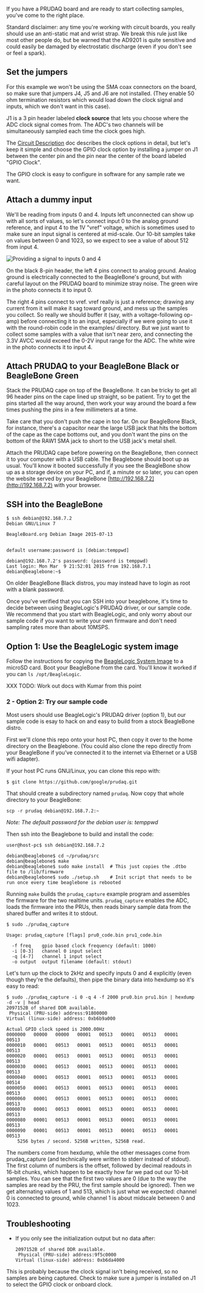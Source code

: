 If you have a PRUDAQ board and are ready to start collecting samples, you've come to the right place.

Standard disclaimer: any time you're working with circuit boards, you really should use an anti-static mat and wrist strap.  We break this rule just like most other people do, but be warned that the AD9201 is quite sensitive and could easily be damaged by electrostatic discharge (even if you don't see or feel a spark).

## Set the jumpers

For this example we won't be using the SMA coax connectors on the board, so make sure that jumpers J4, J5 and J6 are not installed.  (They enable 50 ohm termination resistors which would load down the clock signal and inputs, which we don't want in this case).

J1 is a 3 pin header labeled **clock source** that lets you choose where the ADC clock signal comes from.  The ADC's two channels will be simultaneously sampled each time the clock goes high.  

The [Circuit Description](CircuitDescription.md) doc describes the clock options in detail, but let's keep it simple and choose the GPIO clock option by installing a jumper on J1 between the center pin and the pin near the center of the board labeled "GPIO Clock".

The GPIO clock is easy to configure in software for any sample rate we want.

## Attach a dummy input

We'll be reading from inputs 0 and 4.  Inputs left unconnected can show up with all sorts of values, so let's connect input 0 to the analog ground reference, and input 4 to the 1V "vref" voltage, which is sometimes used to make sure an input signal is centered at mid-scale.  Our 10-bit samples take on values between 0 and 1023, so we expect to see a value of about 512 from input 4.

![Providing a signal to inputs 0 and 4](agnd_vref.jpg)

On the black 8-pin header, the left 4 pins connect to analog ground.  Analog ground is electrically connected to the BeagleBone's ground, but with careful layout on the PRUDAQ board to minimize stray noise.  The green wire in the photo connects it to input 0.

The right 4 pins connect to vref.  vref really is just a reference; drawing any current from it will make it sag toward ground, and mess up the samples you collect.  So really we should buffer it (say, with a voltage-following op-amp) before connecting it to an input, especially if we were going to use it with the round-robin code in the examples/ directory.  But we just want to collect some samples with a value that isn't near zero, and connecting the 3.3V AVCC would exceed the 0-2V input range for the ADC.  The white wire in the photo connects it to input 4.

## Attach PRUDAQ to your BeagleBone Black or BeagleBone Green

Stack the PRUDAQ cape on top of the BeagleBone.  It can be tricky to get all 96 header pins on the cape lined up straight, so be patient.  Try to get the pins started all the way around, then work your way around the board a few times pushing the pins in a few millimeters at a time.

Take care that you don't push the cape in too far.  On our BeagleBone Black, for instance, there's a capacitor near the large USB jack that hits the bottom of the cape as the cape bottoms out, and you don't want the pins on the bottom of the RAW1 SMA jack to short to the USB jack's metal shell.

Attach the PRUDAQ cape before powering on the BeagleBone, then connect it to your computer with a USB cable. The Beaglebone should boot up as usual.  You'll know it booted successfully if you see the BeagleBone show up as a storage device on your PC, and if, a minute or so later, you can open the website served by your BeagleBone [http://192.168.7.2](http://192.168.7.2) with your browser.

## SSH into the BeagleBone

```
$ ssh debian@192.168.7.2
Debian GNU/Linux 7

BeagleBoard.org Debian Image 2015-07-13


default username:password is [debian:temppwd]

debian@192.168.7.2's password: (password is temppwd)
Last login: Mon Mar  9 21:52:01 2015 from 192.168.7.1
debian@beaglebone:~$ 
```

On older BeagleBone Black distros, you may instead have to login as root with a blank password.

Once you've verified that you can SSH into your beaglebone, it's time to decide between using BeagleLogic's PRUDAQ driver, or our sample code.  We recommend that you start with BeagleLogic, and only worry about our sample code if you want to write your own firmware and don't need sampling rates more than about 10MSPS.

## Option 1: Use the BeagleLogic system image

Follow the instructions for copying the [BeagleLogic System Image](https://github.com/abhishek-kakkar/BeagleLogic/wiki/BeagleLogic-%22no-setup-required%22-setup:-Introducing-System-Image!) to a microSD card.  Boot your BeagleBone from the card.  You'll know it worked if you can ```ls /opt/BeagleLogic```.

XXX TODO: Work out docs with Kumar from this point


### 2 - Option 2: Try our sample code

Most users should use BeagleLogic's PRUDAQ driver (option 1), but our sample code is esay to hack on and easy to build from a stock BeagleBone distro.

First we'll clone this repo onto your host PC, then copy it over to the home directory on the Beaglebone.  (You could also clone the repo directly from your BeagleBone if you've connected it to the internet via Ethernet or a USB wifi adapter).

If your host PC runs GNU/Linux, you can clone this repo with:

    $ git clone https://github.com/google/prudaq.git

That should create a subdirectory named ```prudaq```.  Now copy that whole directory to your BeagleBone:

    scp -r prudaq debian@192.168.7.2:~

*Note: The default password for the debian user is: temppwd*

Then ssh into the Beaglebone to build and install the code:

    user@host-pc$ ssh debian@192.168.7.2
    
    debian@beaglebone$ cd ~/prudaq/src
    debian@beaglebone$ make
    debian@beaglebone$ sudo make install  # This just copies the .dtbo file to /lib/firmware
    debian@beaglebone$ sudo ./setup.sh    # Init script that needs to be run once every time beaglebone is rebooted

Running ```make``` builds the ```prudaq_capture``` example program and assembles the firmware for the two realtime units.  ```prudaq_capture``` enables the ADC, loads the firmware into the PRUs, then reads binary sample data from the shared buffer and writes it to stdout.

```
$ sudo ./prudaq_capture 

Usage: prudaq_capture [flags] pru0_code.bin pru1_code.bin

  -f freq	 gpio based clock frequency (default: 1000)
  -i [0-3]	 channel 0 input select
  -q [4-7]	 channel 1 input select
  -o output	 output filename (default: stdout)
```

Let's turn up the clock to 2kHz and specify inputs 0 and 4 explicitly (even though they're the defaults), then pipe the binary data into hexdump so it's easy to read:

```
$ sudo ./prudaq_capture -i 0 -q 4 -f 2000 pru0.bin pru1.bin | hexdump -d -v | head
2097152B of shared DDR available.
 Physical (PRU-side) address:91800000
Virtual (linux-side) address: 0xb6b9a000

Actual GPIO clock speed is 2000.00Hz
0000000   00000   00000   00001   00513   00001   00513   00001   00513
0000010   00001   00513   00001   00513   00001   00513   00001   00513
0000020   00001   00513   00001   00513   00001   00513   00001   00513
0000030   00001   00513   00001   00513   00001   00513   00001   00513
0000040   00001   00513   00001   00513   00001   00513   00001   00514
0000050   00001   00513   00001   00513   00001   00513   00001   00513
0000060   00001   00513   00001   00513   00001   00513   00001   00513
0000070   00001   00513   00001   00513   00001   00513   00001   00513
0000080   00001   00513   00001   00513   00001   00513   00001   00513
0000090   00001   00513   00001   00513   00001   00513   00001   00513
	5256 bytes / second. 5256B written, 5256B read.
```

The numbers come from hexdump, while the other messages come from prudaq_capture (and technically were written to stderr instead of stdout).  The first column of numbers is the offset, followed by decimal readouts in 16-bit chunks, which happen to be exactly how far we pad out our 10-bit samples.  You can see that the first two values are 0 (due to the way the samples are read by the PRU, the first sample should be ignored).  Then we get alternating values of 1 and 513, which is just what we expected: channel 0 is connected to ground, while channel 1 is about midscale between 0 and 1023.


## Troubleshooting 

* If you only see the initialization output but no data after:

      2097152B of shared DDR available.
       Physical (PRU-side) address:9f5c0000
      Virtual (linux-side) address: 0xb6da4000
  
This is probably because the clock signal isn't being received, so no samples are being captured. Check to make sure a jumper is installed on J1 to select the GPIO clock or onboard clock.
